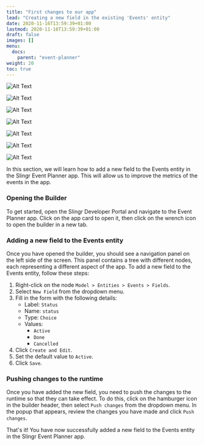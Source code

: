 ```yaml
---
title: "First changes to our app"
lead: "Creating a new field in the existing 'Events' entity"
date: 2020-11-16T13:59:39+01:00
lastmod: 2020-11-16T13:59:39+01:00
draft: false
images: []
menu:
  docs:
    parent: "event-planner"
weight: 20
toc: true
---
```



![Alt Text](/images/vendor/event-planner/first-changes/ww_event_planner_open_builder.png)


![Alt Text](/images/vendor/1.gif)


![Alt Text](/images/vendor/event-planner/first-changes/ww_event_planner_builder_nodes.png)


![Alt Text](/images/vendor/event-planner/first-changes/ww_event_planner_builder_nodes_arrow.png)






![Alt Text](/images/vendor/event-planner/first-changes/ww_event_planner_status_form.png)


![Alt Text](/images/vendor/event-planner/first-changes/ww_event_planner_status_default_value.png)


![Alt Text](/images/vendor/event-planner/first-changes/ww_event_planner_push_changes.png)


In this section, we will learn how to add a new field to the Events entity in the Slingr Event Planner app. This will allow us to improve the metrics of the events in the app.

### Opening the Builder

To get started, open the Slingr Developer Portal and navigate to the Event Planner app. Click on the app card to open it, then click on the wrench icon to open the builder in a new tab.

### Adding a new field to the Events entity

Once you have opened the builder, you should see a navigation panel on the left side of the screen. This panel contains a tree with different nodes, each representing a different aspect of the app. To add a new field to the Events entity, follow these steps:

1. Right-click on the node `Model > Entities > Events > Fields`.
2. Select `New Field` from the dropdown menu.
3. Fill in the form with the following details:
   - Label: `Status`
   - Name: `status`
   - Type: `Choice`
   - Values: 
     - `Active`
     - `Done`
     - `Cancelled`
4. Click `Create and Edit`.
5. Set the default value to `Active`.
6. Click `Save`.

### Pushing changes to the runtime

Once you have added the new field, you need to push the changes to the runtime so that they can take effect. To do this, click on the hamburger icon in the builder header, then select `Push changes` from the dropdown menu. In the popup that appears, review the changes you have made and click `Push changes`.

That's it! You have now successfully added a new field to the Events entity in the Slingr Event Planner app.
